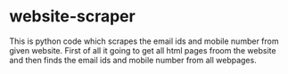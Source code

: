 # website-scraper
This is python code which scrapes the email ids and mobile number from given website.
First of all it going to get all html pages froom the website and then finds the email ids and mobile number from all webpages.
